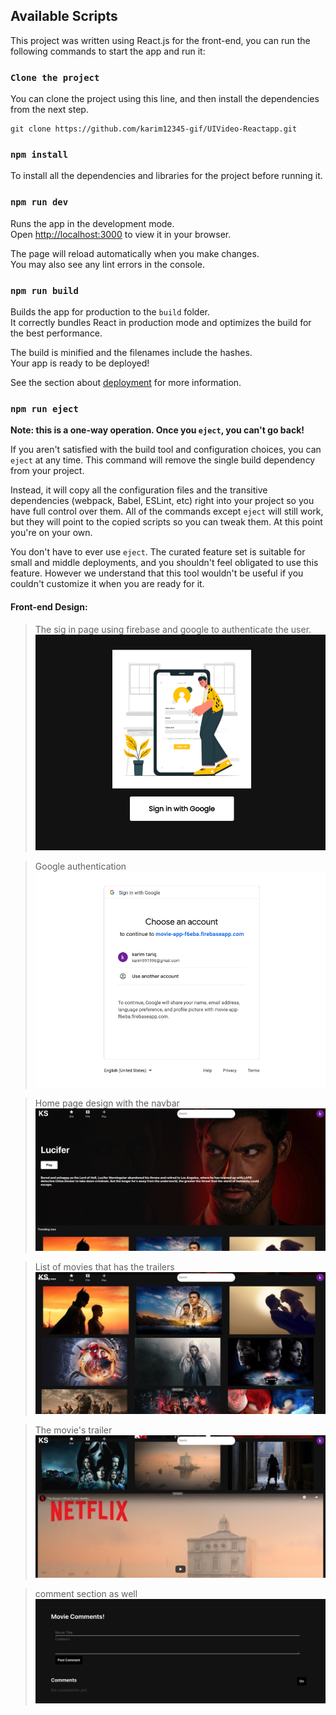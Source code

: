 
## Available Scripts

This project was written using React.js for the front-end, you can run the following commands to start the app and run it:


### `Clone the project`
You can clone the project using this line, and then install the dependencies from the next step.
```
git clone https://github.com/karim12345-gif/UIVideo-Reactapp.git
```

### `npm install`

To install all the dependencies and libraries for the project before running it.

### `npm run dev`

Runs the app in the development mode.\
Open [http://localhost:3000](http://localhost:3000) to view it in your browser.

The page will reload automatically when you make changes.\
You may also see any lint errors in the console.

### `npm run build`

Builds the app for production to the `build` folder.\
It correctly bundles React in production mode and optimizes the build for the best performance.

The build is minified and the filenames include the hashes.\
Your app is ready to be deployed!

See the section about [deployment](https://facebook.github.io/create-react-app/docs/deployment) for more information.

### `npm run eject`

**Note: this is a one-way operation. Once you `eject`, you can't go back!**

If you aren't satisfied with the build tool and configuration choices, you can `eject` at any time. This command will remove the single build dependency from your project.

Instead, it will copy all the configuration files and the transitive dependencies (webpack, Babel, ESLint, etc) right into your project so you have full control over them. All of the commands except `eject` will still work, but they will point to the copied scripts so you can tweak them. At this point you're on your own.

You don't have to ever use `eject`. The curated feature set is suitable for small and middle deployments, and you shouldn't feel obligated to use this feature. However we understand that this tool wouldn't be useful if you couldn't customize it when you are ready for it.



####  Front-end Design:

> The sig in page using firebase and google to authenticate the user.
![Getting started](src/components/assets/sigin%20image.png)

> Google authentication 
![Getting started](src/components/assets/google%20image.png)


> Home page design with the navbar
![Getting started](src/components/assets/home%20image.png)


>List of movies that has the trailers 
![Getting started](src/components/assets/list%20image.png)

>The movie's trailer
![Getting started](src/components/assets/trailer%20image.png)


>comment section as well 
![Getting started](src/components/assets/comment%20image.png)





